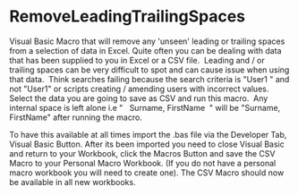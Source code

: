 # RemoveLeadingTrailingSpaces

Visual Basic Macro that will remove any 'unseen' leading or trailing spaces from a selection of data in Excel.
Quite often you can be dealing with data that has been supplied to you in Excel or a CSV file.  Leading and / or trailing spaces can be very difficult to spot and can cause issue when using that data.  Think searches failing because the search criteria is "User1 " and not "User1" or scripts creating / amending users with incorrect values.  Select the data you are going to save as CSV and run this macro.  Any internal space is left alone i.e "   Surname, FirstName  " will be "Surname, FirstName" after running the macro.

To have this available at all times import the .bas file via the Developer Tab, Visual Basic Button. After its been imported you need to close Visual Basic and return to your Workbook, click the Macros Button and save the CSV Macro to your Personal Macro Workbook. (If you do not have a personal macro workbook you will need to create one).  The CSV Macro should now be available in all new workbooks.
